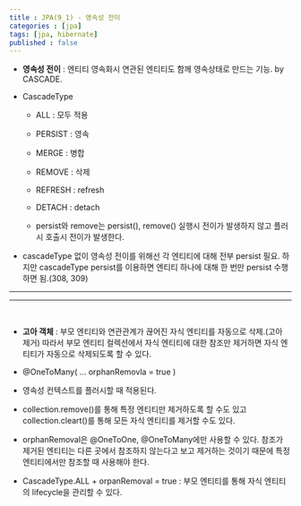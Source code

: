 ```yaml
---
title : JPA(9_1) - 영속성 전이
categories : [jpa]
tags: [jpa, hibernate]
published : false
---
```


 - **영속성 전이** : 엔티티 영속화시 연관된 엔티티도 함께 영속상태로 만드는 기능. by CASCADE.

 - CascadeType
   - ALL : 모두 적용
   - PERSIST : 영속
   - MERGE : 병합
   - REMOVE : 삭제
   - REFRESH : refresh
   - DETACH : detach


   - persist와 remove는 persist(), remove() 실행시 전이가 발생하지 않고 플러시 호출시 전이가 발생한다.


 - cascadeType 없이 영속성 전이를 위해선 각 엔티티에 대해 전부 persist 필요. 하지만 cascadeType persist를 이용하면 엔티티 하나에 대해 한 번만 persist 수행하면 됨.(308, 309)


 <hr><hr><br>





 - **고아 객체** : 부모 엔티티와 연관관계가 끊어진 자식 엔티티를 자동으로 삭제.(고아 제거) 따라서 부모 엔티티 컬렉션에서 자식 엔티티에 대한 참조만 제거하면 자식 엔티티가 자동으로 삭제되도록 할 수 있다.


 - @OneToMany( ... orphanRemovla = true )
 - 영속성 컨텍스트를 플러시할 때 적용된다.
 - collection.remove()를 통해 특정 엔티티만 제거하도록 할 수도 있고 collection.cleart()를 통해 모든 자식 엔티티를 제거할 수도 있다.


 - orphanRemoval은 @OneToOne, @OneToMany에만 사용할 수 있다. 참조가 제거된 엔티티는 다른 곳에서 참조하지 않는다고 보고 제거하는 것이기 때문에 특정 엔티티에서만 참조할 때 사용해야 한다.


 - CascadeType.ALL + orpanRemoval = true : 부모 엔티티를 통해 자식 엔티티의 lifecycle을 관리할 수 있다.